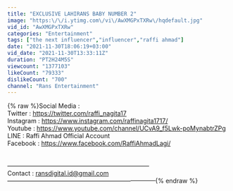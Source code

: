 ```yaml
---
title: "EXCLUSIVE LAHIRANS BABY NUMBER 2"
image: "https:\/\/i.ytimg.com\/vi\/AwXMGPxTXRw\/hqdefault.jpg"
vid_id: "AwXMGPxTXRw"
categories: "Entertainment"
tags: ["the next influencer","influencer","raffi ahmad"]
date: "2021-11-30T18:06:19+03:00"
vid_date: "2021-11-30T13:33:11Z"
duration: "PT2H24M5S"
viewcount: "1377103"
likeCount: "79333"
dislikeCount: "700"
channel: "Rans Entertainment"
---
```

{% raw %}Social Media : <br />Twitter : <a rel="nofollow" target="blank" href="https://twitter.com/raffi_nagita17">https://twitter.com/raffi_nagita17</a><br />Instagram : <a rel="nofollow" target="blank" href="https://www.instagram.com/raffinagita1717/">https://www.instagram.com/raffinagita1717/</a><br />Youtube : <a rel="nofollow" target="blank" href="https://www.youtube.com/channel/UCvA9_f5Lwk-poMynabtrZPg">https://www.youtube.com/channel/UCvA9_f5Lwk-poMynabtrZPg</a><br />LINE : Raffi Ahmad Official Account<br />Facebook : <a rel="nofollow" target="blank" href="https://www.facebook.com/RaffiAhmadLagi/">https://www.facebook.com/RaffiAhmadLagi/</a><br /><br /><br />———————————————————————<br />Contact : ransdigital.id@gmail.com<br />————————————————————————{% endraw %}
